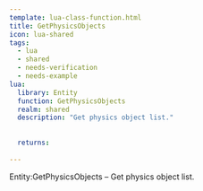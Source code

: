 ```yaml
---
template: lua-class-function.html
title: GetPhysicsObjects
icon: lua-shared
tags:
  - lua
  - shared
  - needs-verification
  - needs-example
lua:
  library: Entity
  function: GetPhysicsObjects
  realm: shared
  description: "Get physics object list."
  
  
  returns:
    
---
```


<div class="lua__search__keywords">
Entity:GetPhysicsObjects &#x2013; Get physics object list.
</div>

